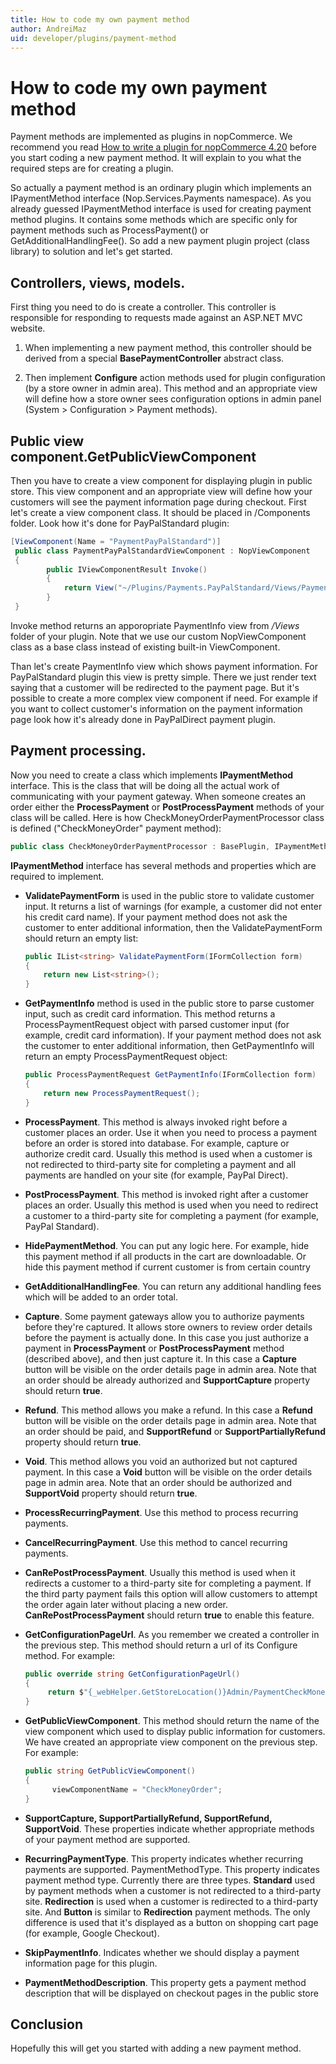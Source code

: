 ```yaml
---
title: How to code my own payment method
author: AndreiMaz
uid: developer/plugins/payment-method
---
```

# How to code my own payment method

Payment methods are implemented as plugins in nopCommerce. We recommend you read [How to write a plugin for nopCommerce 4.20](/developer/plugins/how-to-write-plugin_4.20.html) before you start coding a new payment method. It will explain to you what the required steps are for creating a plugin.

So actually a payment method is an ordinary plugin which implements an IPaymentMethod interface (Nop.Services.Payments namespace). As you already guessed IPaymentMethod interface is used for creating payment method plugins. It contains some methods which are specific only for payment methods such as ProcessPayment() or GetAdditionalHandlingFee(). So add a new payment plugin project (class library) to solution and let's get started.

## Controllers, views, models.

First thing you need to do is create a controller. This controller is responsible for responding to requests made against an ASP.NET MVC website.

1. When implementing a new payment method, this controller should be derived from a special **BasePaymentController** abstract class. 

1. Then implement **Configure** action methods used for plugin configuration (by a store owner in admin area). This method and an appropriate view will define how a store owner sees configuration options in admin panel (System > Configuration > Payment methods).

## Public view component.GetPublicViewComponent

Then you have to create a view component for displaying plugin in public store. This view component and an appropriate view will define how your customers will see the payment information page during checkout. First let's create a view component class. It should be placed in /Components folder. Look how it's done for PayPalStandard plugin:

```csharp
[ViewComponent(Name = "PaymentPayPalStandard")]
 public class PaymentPayPalStandardViewComponent : NopViewComponent
 {
        public IViewComponentResult Invoke()
        {
            return View("~/Plugins/Payments.PayPalStandard/Views/PaymentInfo.cshtml");
        }
 }
```

Invoke method returns an apporopriate PaymentInfo view from */Views* folder of your plugin. Note that we use our custom NopViewComponent class as a base class instead of existing built-in ViewComponent.

Than let's create PaymentInfo view which shows payment information. For PayPalStandard plugin this view is pretty simple. There we just render text saying that a customer will be redirected to the payment page. But it's possible to create a more complex view component if need. For example if you want to collect customer's information on the payment information page look how it's already done in PayPalDirect payment plugin. 

## Payment processing.

Now you need to create a class which implements **IPaymentMethod** interface. This is the class that will be doing all the actual work of communicating with your payment gateway. When someone creates an order either the **ProcessPayment** or **PostProcessPayment** methods of your class will be called. Here is how CheckMoneyOrderPaymentProcessor class is defined ("CheckMoneyOrder" payment method):

```csharp
public class CheckMoneyOrderPaymentProcessor : BasePlugin, IPaymentMethod
```
 

**IPaymentMethod** interface has several methods and properties which are required to implement.

 - **ValidatePaymentForm** is used in the public store to validate customer input. It returns a list of warnings (for example, a customer did not enter his credit card name). If your payment method does not ask the customer to enter additional information, then the ValidatePaymentForm should return an empty list:

	```csharp
	public IList<string> ValidatePaymentForm(IFormCollection form)
	{
	    return new List<string>();
	}
	```
 - **GetPaymentInfo** method is used in the public store to parse customer input, such as credit card information. This method returns a ProcessPaymentRequest object with parsed customer input (for example, credit card information). If your payment method does not ask the customer to enter additional information, then GetPaymentInfo will return an empty ProcessPaymentRequest object:

	```csharp
	public ProcessPaymentRequest GetPaymentInfo(IFormCollection form)
	{
	    return new ProcessPaymentRequest();
	}
	```
 - **ProcessPayment**. This method is always invoked right before a customer places an order. Use it when you need to process a payment before an order is stored into database. For example, capture or authorize credit card. Usually this method is used when a customer is not redirected to third-party site for completing a payment and all payments are handled on your site (for example, PayPal Direct).
 - **PostProcessPayment**. This method is invoked right after a customer places an order. Usually this method is used when you need to redirect a customer to a third-party site for completing a payment (for example, PayPal Standard).
 - **HidePaymentMethod**. You can put any logic here. For example, hide this payment method if all products in the cart are downloadable. Or hide this payment method if current customer is from certain country
 - **GetAdditionalHandlingFee**. You can return any additional handling fees which will be added to an order total.
 - **Capture**. Some payment gateways allow you to authorize payments before they're captured. It allows store owners to review order details before the payment is actually done. In this case you just authorize a payment in **ProcessPayment** or **PostProcessPayment** method (described above), and then just capture it. In this case a **Capture** button will be visible on the order details page in admin area. Note that an order should be already authorized and **SupportCapture** property should return **true**.
 - **Refund**. This method allows you make a refund. In this case a **Refund** button will be visible on the order details page in admin area. Note that an order should be paid, and **SupportRefund** or **SupportPartiallyRefund** property should return **true**.
 - **Void**. This method allows you void an authorized but not captured payment. In this case a **Void** button will be visible on the order details page in admin area. Note that an order should be authorized and **SupportVoid** property should return **true**.
 - **ProcessRecurringPayment**. Use this method to process recurring payments.
 - **CancelRecurringPayment**. Use this method to cancel recurring payments.
 - **CanRePostProcessPayment**. Usually this method is used when it redirects a customer to a third-party site for completing a payment. If the third party payment fails this option will allow customers to attempt the order again later without placing a new order. **CanRePostProcessPayment** should return **true** to enable this feature.
 - **GetConfigurationPageUrl**. As you remember we created a controller in the previous step. This method should return a url of its Configure method. For example:

	```csharp
	public override string GetConfigurationPageUrl()
	{
	     return $"{_webHelper.GetStoreLocation()}Admin/PaymentCheckMoneyOrder/Configure";
	}
	```

 - **GetPublicViewComponent**. This method should return the name of the view component which used to display public information for customers. We have created an appropriate view component on the previous step. For example:

	```csharp
	public string GetPublicViewComponent()
	{
	      viewComponentName = "CheckMoneyOrder";
	}
	```

 - **SupportCapture, SupportPartiallyRefund, SupportRefund, SupportVoid**. These properties indicate whether appropriate methods of your payment method are supported.
 - **RecurringPaymentType**. This property indicates whether recurring payments are supported.
PaymentMethodType. This property indicates payment method type. Currently there are three types. **Standard** used by payment methods when a customer is not redirected to a third-party site. **Redirection** is used when a customer is redirected to a third-party site. And **Button** is similar to **Redirection** payment methods. The only difference is used that it's displayed as a button on shopping cart page (for example, Google Checkout).
 - **SkipPaymentInfo**. Indicates whether we should display a payment information page for this plugin.
 - **PaymentMethodDescription**. This property gets a payment method description that will be displayed on checkout pages in the public store

## Conclusion

Hopefully this will get you started with adding a new payment method.